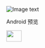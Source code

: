 ![Image text](https://github.com/hexu6788/XamarinForms-Samples/blob/master/doc/image/XamarinForms-Samples.png?raw=true)

Android 预览

<img src="https://github.com/hexu6788/XamarinForms-Samples/blob/master/doc/image/screen/android/directory.png" style="height:30px;width:40px;"/>
